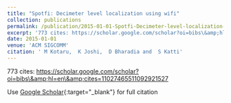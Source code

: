 ```yaml
---
title: "Spotfi: Decimeter level localization using wifi"
collection: publications
permalink: /publication/2015-01-01-Spotfi-Decimeter-level-localization-using-wifi
excerpt: '773 cites: https://scholar.google.com/scholar?oi=bibs\&amp;hl=en\&amp;cites=11027465511092921527'
date: 2015-01-01
venue: 'ACM SIGCOMM'
citation: ' M Kotaru,  K Joshi,  D Bharadia and  S Katti'
---
```

773 cites: https://scholar.google.com/scholar?oi=bibs\&amp;hl=en\&amp;cites=11027465511092921527

Use [Google Scholar](https://scholar.google.com/scholar?q=Spotfi:+Decimeter+level+localization+using+wifi){:target="_blank"} for full citation